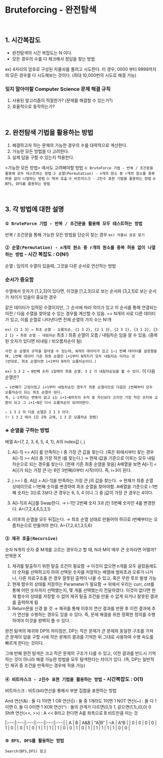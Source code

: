 # Bruteforcing - 완전탐색

<br>

## 1. 시간복잡도

- 완전탐색의 시간 복잡도는 N 이다.
- 모든 경우의 수를 다 체크해서 정답을 찾는 방법

ex) 4자리의 암호로 구성된 자물쇠를 풀려고 시도한다.
이 경우, 0000 부터 9999까지의 모든 경우를 다 시도해보는 것이다. (최대 10,000번의 시도로 해결 가능)

### 잊지 말아야할 Computer Science 문제 해결 규칙

1. 사용된 알고리즘이 적절한가? (문제를 해결할 수 있는가?)
2. 효율적으로 동작하는가?

<br>

## 2. 완전탐색 기법을 활용하는 방법

1. 해결하고자 하는 문제의 가능한 경우의 수를 대략적으로 계산한다.
2. 가능한 모든 방법을 다 고려한다.
3. 실제 답을 구할 수 있는지 적용한다.

<가능한 모든 방법> 에서도 고려해야할 방법
`① BruteForce 기법 - 반복 / 조건문을 활용해 모두 테스트하는 방법`
`② 순열(Permutation) - n개의 원소 중 r개의 원소를 중복 허용 없이 나열하는 방법`
`③ 재귀 호출`
`④ 비트마스크 - 2진수 표현 기법을 활용하는 방법`
`⑤ BFS, DFS를 활용하는 방법`

<br>

## 3. 각 방법에 대한 설명

### `① BruteForce 기법 - 반복 / 조건문을 활용해 모두 테스트하는 방법`

반복 / 조건문을 통해 가능한 모든 방법을 단순히 찾는 경우
`ex) 자물쇠 암호 찾기`

### `② 순열(Permutation) - n개의 원소 중 r개의 원소를 중복 허용 없이 나열하는 방법` - 시간 복잡도 : O(N!)

순열 : 임의의 수열이 있을때, 그것을 다른 순서로 연산하는 방법

### 순서가 중요함

수열에서 숫자가 [1,2,3]이 있다면, 이것을 [1,2,3]으로 보는 순서와 [3,2,1]로 보는 순서가 차이가 있음이 중요한 경우

같은 데이터가 입력된 수열이지만, 그 순서에 따라 의미가 있고 이 순서를 통해 연결되는 이전 / 다음 수열을 찾아낼 수 있는 경우를 계산할 수 있음.
=> N개의 서로 다른 데이터가 있고, 이를 순열로 나타낸다면 전체 순열의 가지 수는 N!개

`ex) {1 2 3} → 최초 순열 - 오름차순, {1 3 2}, {2 1 3}, {2 3 1}, {3 1 2}, {3 2 1} → 최종 순열 - 내림차순`
최초 / 최종 순열이 오름 / 내림차순 임을 알 수 있음. (중복된 숫자가 있다면 비내림 / 비오름차순이 됨)

    사전 순 순열의 규칙을 알아낼 수 있는데, N개의 데이터가 있고 1~i 번째 데이터를 설정했을 때, i번째 데이터 기준 최종 순열은 i+1부터 N까지가 모두 내림차순 이라는 것
    (반대로, 최초 순열이면 i+1부터 N까지 오름차순이다.)

`ex) 1 3 2 → 0번째 숫자 1일때의 최종 순열. 3 2 가 내림차순임을 볼 수 있다.`
이 다음 순열은?

    → i번째가 고정이었고 i+1부터 내림차순인 경우가 최종 순열이므로 다음은 i번째부터 모두 오름차순이 되는 최초 순열이 된다.
    즉, i-1까지는 변동이 없고 i는 i+1~N까지의 숫자 중 자신보다 크지만 가장 작은 숫자와 교환이 되고 그 i+1~N은 다시 오름차순이 되어야한다.

    ∴ 1 3 2 의 다음 순열은 2 1 3 이다.
    (∵ 1 3 2 에서 1은 2와 교체, 1 3 은 오름차순 정렬)

### ※ 순열을 구하는 방법

배열 A={7, 2, 3, 6, 5, 4, 1}, A의 index값 i, j

1. A[i-1] <= A[i] 를 만족하는 i 중 가장 큰 값을 찾는다.
   (혹은 뒤에서부터 찾는 경우 A[i-1] >= A[i] 중 가장 작은 i를 찾는다.)
   → 현재 i값을 기준으로 이후는 모두 내림차순으로 되는 경우를 찾는다. [현재 기준 최종 순열을 찾음]
   A배열을 보면 A[i-1] < A[i]가 되는 가장 큰 i는 6인 3번째(0부터 시작)이다. 즉, i=3이 된다.

2. j >= i 중, A[j] > A[i-1]을 만족하는 가장 큰 j의 값을 찾는다.
   → 현재가 최종 순열 상태이므로 i-1번째 숫자를 변경하여 최초 순열을 찾아야함.
   A배열을 기준으로 i-1번째 숫자는 3으로 3보다 큰 경우는 6, 5, 4 이나 그 중 j값이 가장 큰 경우는 4이다.

3. A[i-1]과 A[j]를 Swap한다.
   → i-1인 2번째 숫자 3과 j인 5번째 숫자인 4를 변경한다.
   A={7,2,4,6,5,3,1}

4. i이후의 순열을 모두 뒤집는다.
   → 최초 순열 상태로 만들어야 하므로 i번째부터는 오름차순으로 만들어야 한다.
   A={7,2,4,1,3,5,6}

### `③ 재귀 호출(Recursive)`

숫자 N개의 숫자 중 M개를 고르는 경우라고 할 때, N과 M이 매우 큰 숫자라면 어떨까?
반복문 X

1. 재귀를 탈출하기 위한 탈출 조건이 필요함
   → 이것이 없으면 n개를 모두 골랐음에도 더 숫자를 선택하고자 하여 선택된 숫자를 저장하는 배열에 범위초과 오류가 나거나,
   다른 자료구조를 쓴 경우 잘못된 출력이 나올 수 있고, 혹은 무한 루프 발생 가능
2. 현재 함수의 상태를 저장하는 Parameter가 필요함
   → 위에서 우리는 curr, cnt를 통해 어떤 숫자까지 선택했는지, 몇 개를 선택했는지 전달하였다.
   이것이 없다면 현재 함수의 상태를 저장할 수 없어 재귀 탈출 조건을 만들 수 없게 되거나 잘못된 결과를 출력하게 됨
3. Return문을 신경 쓸 것
   → 재귀를 통해 이후의 연산 결과를 반환 후 이전 결과에 추가 연산을 수행하는 경우도 있을 수 있다.
   즉, 문제 해결을 위한 정확한 정의를 수행하여야 이것을 완벽히 풀 수 있다.

완전 탐색의 재귀와 DP의 차이점은, DP는 작은 문제가 큰 문제와 동일한 구조를 가져 큰 문제의 답을 구할 시에 작은 문제의 결과를 기억한 뒤 그대로 사용하여 수행 속도를 빠르게 한다는 것이다.

그에 반해 완전 탐색은 크고 작은 문제의 구조가 다를 수 있고, 이전 결과를 반드시 기억하는 것이 아니라 해결 가능한 방법을 모두 탐색한다는 차이가 있다.
(즉, DP는 일반적인 재귀 중 조건을 만족하는 경우에 적용 가능)

### `④ 비트마스크 - 2진수 표현 기법을 활용하는 방법` - 시간복잡도 : O(1)

비트마스크 : 비트(bit)연산을 통해서 부분 집합을 표현하는 방법

And 연산(&) : 둘 다 1이면 1
OR 연산(|) : 둘 중 1개라도 1이면 1
NOT 연산(~) : 둘 다 1이면 0, 둘 다 0이면 1
XOR 연산(^) : 둘의 관계가 다르면(0,1) 1, 같으면(1,1),(0,0) 0
Shift 연산(<<, >>) : A << B라고 한다면 A를 좌측으로 B 비트만큼 미는 것

|:---:|:---:|:---:|:---:|:---:|:---:|
| A | B | A&B | "A|B" | ~A | A^B |
| 0 | 0 | 0 | 0 | 1 | 0 |
| 0 | 1 | 0 | 1 | 1 | 1 |
| 1 | 0 | 0 | 1 | 0 | 1 |
| 1 | 1 | 1 | 1 | 0 | 0 |

### `⑤ BFS, DFS를 활용하는 방법`

`Search(BFS,DFS) 참고`
